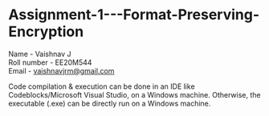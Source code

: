 # Assignment-1---Format-Preserving-Encryption

Name - Vaishnav J  
Roll number - EE20M544  
Email - vaishnavjrm@gmail.com  

Code compilation & execution can be done in an IDE like Codeblocks/Microsoft Visual Studio, on a Windows machine.
Otherwise, the executable (.exe) can be directly run on a Windows machine.

